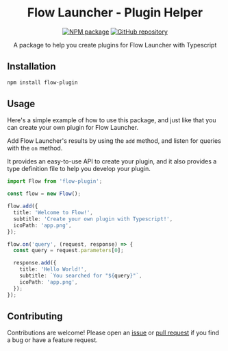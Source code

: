 <h1 align="center">Flow Launcher - Plugin Helper</h1>

<p align="center">
  <a href="https://npmjs.com/package/flow-plugin"><img src="https://img.shields.io/badge/npm-flow--plugin-blue?logo=npm" alt="NPM package"></a>
  <a href="https://github.com/DrafaKiller/FlowPlugin-ts"><img src="https://img.shields.io/badge/GitHub-FlowPlugin--ts-blue?logo=github" alt="GitHub repository"></a>
</p>

<p align="center">A package to help you create plugins for Flow Launcher with Typescript</p>

## Installation

```bash
npm install flow-plugin
```

## Usage

Here's a simple example of how to use this package, and just like that you can create your own plugin for Flow Launcher.

Add Flow Launcher's results by using the `add` method, and listen for queries with the `on` method.

It provides an easy-to-use API to create your plugin, and it also provides a type definition file to help you develop your plugin.

```ts
import Flow from 'flow-plugin';

const flow = new Flow();

flow.add({
  title: 'Welcome to Flow!',
  subtitle: 'Create your own plugin with Typescript!',
  icoPath: 'app.png',
});

flow.on('query', (request, response) => {
  const query = request.parameters[0];

  response.add({
    title: 'Hello World!',
    subtitle: `You searched for "${query}"`,
    icoPath: 'app.png',
  });
});
```

## Contributing

Contributions are welcome! Please open an [issue](https://github.com/DrafaKiller/FlowPlugin-ts/issues) or [pull request](https://github.com/DrafaKiller/FlowPlugin-ts/pulls) if you find a bug or have a feature request.